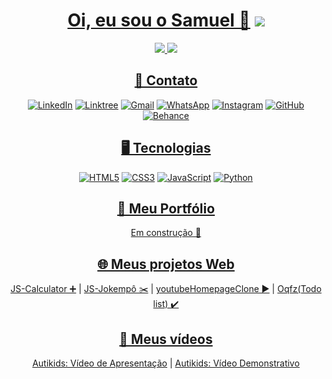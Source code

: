 <div align="center">
  
  # **[Oi, eu sou o Samuel 👋](https://linktr.ee/sampereirabrt)** ![](https://komarev.com/ghpvc/?username=samubarreto)
  
  <a href="https://linktr.ee/sampereirabrt" target="_blank">
    <img src="https://github-readme-stats.vercel.app/api?username=samubarreto&theme=tokyonight&show_icons=true&bg_color=00000000&hide_border=true&padding=0px" />
    <img src="https://github-readme-stats.vercel.app/api/top-langs?username=samubarreto&layout=compact&langs_count=8&theme=tokyonight&bg_color=00000000&hide_border=true&padding=0px" />
  </a>
  
  ## [📧 Contato](https://linktr.ee/sampereirabrt)
  [![LinkedIn](https://img.shields.io/badge/linkedin-%230077B5.svg?style=for-the-badge&logo=linkedin&logoColor=white)](https://www.linkedin.com/in/samubrreto/)
  [![Linktree](https://img.shields.io/badge/linktree-1de9b6?style=for-the-badge&logo=linktree&logoColor=white)](https://linktr.ee/samubarreto)
  [![Gmail](https://img.shields.io/badge/Gmail-D14836?style=for-the-badge&logo=gmail&logoColor=white)](mailto:samu.barreto2004@gmail.com)
  [![WhatsApp](https://img.shields.io/badge/WhatsApp-25D366?style=for-the-badge&logo=whatsapp&logoColor=white)](https://api.whatsapp.com/send?phone=5514997973585)
  [![Instagram](https://img.shields.io/badge/Instagram-%23E4405F.svg?style=for-the-badge&logo=Instagram&logoColor=white)](https://www.instagram.com/samubrreto/)
  [![GitHub](https://img.shields.io/badge/github-%23121011.svg?style=for-the-badge&logo=github&logoColor=white)](https://github.com/samubarreto)
  [![Behance](https://img.shields.io/badge/Behance-1769ff?style=for-the-badge&logo=behance&logoColor=white)](https://www.behance.net/sampbrtdesign)

  ## [🖥️ Tecnologias](https://www.linkedin.com/in/samubrreto/)
  [![HTML5](https://img.shields.io/badge/html5-%23E34F26.svg?style=for-the-badge&logo=html5&logoColor=white)](https://www.linkedin.com/in/samubrreto/)
  [![CSS3](https://img.shields.io/badge/css3-%231572B6.svg?style=for-the-badge&logo=css3&logoColor=white)](https://www.linkedin.com/in/samubrreto/)
  [![JavaScript](https://img.shields.io/badge/javascript-%23323330.svg?style=for-the-badge&logo=javascript&logoColor=%23F7DF1E)](https://www.linkedin.com/in/samubrreto/)
  [![Python](https://img.shields.io/badge/python-3670A0?style=for-the-badge&logo=python&logoColor=ffdd54)](https://www.linkedin.com/in/samubrreto/)
  
  ## [📁 Meu Portfólio](https://github.com/samubarreto/Portfolio)
  [Em construção 🔨](https://samubarreto.github.io/Portfolio/) <br>
  
  ## [🌐 Meus projetos Web](https://linktr.ee/sampereirabrt)
  [JS-Calculator ➕](https://samubarreto.github.io/js-calculator/) | 
  [JS-Jokempô ✂️](https://samubarreto.github.io/js-jokempo/) | 
  [youtubeHomepageClone ▶️](https://samubarreto.github.io/youtubeHomepageClone/) | 
  [Oqfz(Todo list) ✔️](https://samubarreto.github.io/Oqfz-Todo-list/)<br>
  
  ## [🎥 Meus vídeos](https://linktr.ee/sampereirabrt)
  [Autikids: Vídeo de Apresentação](https://www.youtube.com/watch?v=gwaOvcCb9-w) | 
  [Autikids: Vídeo Demonstrativo](https://www.youtube.com/watch?v=HsBhddAzQME)<br>
</div>
